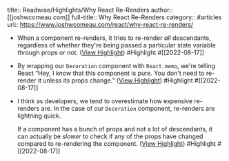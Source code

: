 title:: Readwise/Highlights/Why React Re-Renders
author:: [[joshwcomeau.com]]
full-title:: Why React Re-Renders
category:: #articles
url:: https://www.joshwcomeau.com/react/why-react-re-renders/

- When a component re-renders, it tries to re-render *all* descendants, regardless of whether they're being passed a particular state variable through props or not. ([View Highlight](https://read.readwise.io/read/01gan2qxe3hb3wz4mz4bpcc1mp)) #Highlight #[[2022-08-17]]
- By wrapping our `Decoration` component with `React.memo`, we're telling React “Hey, I *know* that this component is pure. You don't need to re-render it unless its props change.” ([View Highlight](https://read.readwise.io/read/01gan2tryshngh7xwadqapzpah)) #Highlight #[[2022-08-17]]
- I think as developers, we tend to overestimate how expensive re-renders are. In the case of our `Decoration` component, re-renders are lightning quick.
  
  If a component has a bunch of props and not a lot of descendants, it can actually be *slower* to check if any of the props have changed compared to re-rendering the component. ([View Highlight](https://read.readwise.io/read/01gan306dfy2shvqa1e8981518)) #Highlight #[[2022-08-17]]